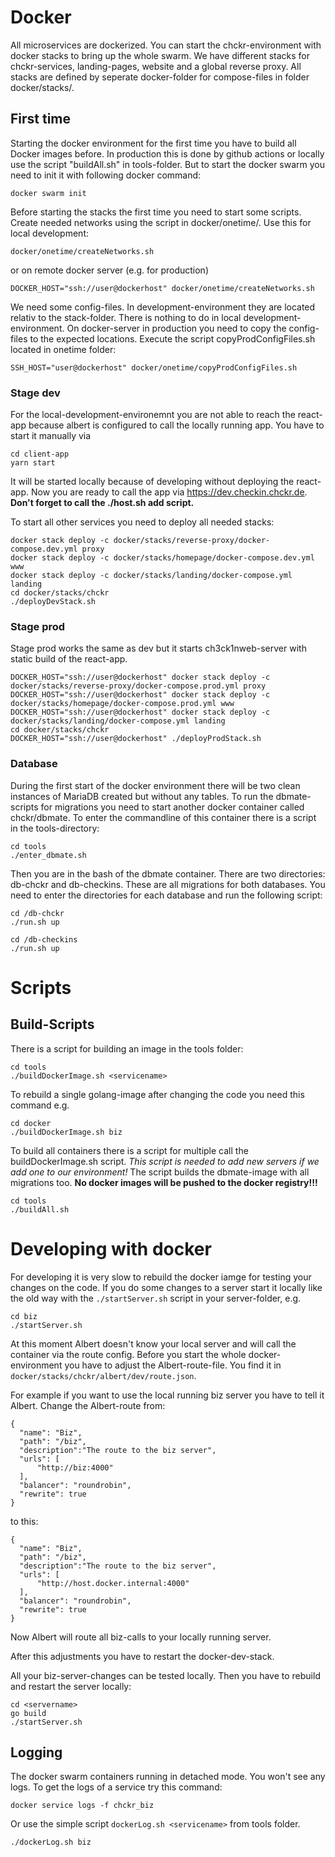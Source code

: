 # Docker
All microservices are dockerized. You can start the chckr-environment with docker stacks to bring up the whole swarm. 
We have different stacks for chckr-services, landing-pages, website and a global reverse proxy. All stacks are defined
by seperate docker-folder for compose-files in folder docker/stacks/.

## First time
Starting the docker environment for the first time you have to build all Docker images before. In production this is done
by github actions or locally use the script "buildAll.sh" in tools-folder. But to start the docker
swarm you need to init it with following docker command:

```
docker swarm init
```

Before starting the stacks the first time you need to start some scripts. Create needed networks using the script in
docker/onetime/. Use this for local development:

```
docker/onetime/createNetworks.sh
```

or on remote docker server (e.g. for production)
```
DOCKER_HOST="ssh://user@dockerhost" docker/onetime/createNetworks.sh
```

We need some config-files. In development-environment they are located relativ to the stack-folder. There is nothing to
do in local development-environment. On docker-server in production you need to copy the config-files to the expected
locations. Execute the script copyProdConfigFiles.sh located in onetime folder:

```
SSH_HOST="user@dockerhost" docker/onetime/copyProdConfigFiles.sh
```

### Stage dev
For the local-development-environemnt you are not able to reach the react-app because albert is configured to call the
locally running app. You have to start it manually via
```
cd client-app
yarn start
```
It will be started locally because of developing without deploying the react-app. Now you are ready to call the app via
https://dev.checkin.chckr.de. __Don't forget to call the ./host.sh add script.__

To start all other services you need to deploy all needed stacks:

```
docker stack deploy -c docker/stacks/reverse-proxy/docker-compose.dev.yml proxy
docker stack deploy -c docker/stacks/homepage/docker-compose.dev.yml www
docker stack deploy -c docker/stacks/landing/docker-compose.yml landing
cd docker/stacks/chckr
./deployDevStack.sh
```


### Stage prod
Stage prod works the same as dev but it starts ch3ck1nweb-server with static build of the react-app.

```
DOCKER_HOST="ssh://user@dockerhost" docker stack deploy -c docker/stacks/reverse-proxy/docker-compose.prod.yml proxy
DOCKER_HOST="ssh://user@dockerhost" docker stack deploy -c docker/stacks/homepage/docker-compose.prod.yml www
DOCKER_HOST="ssh://user@dockerhost" docker stack deploy -c docker/stacks/landing/docker-compose.yml landing
cd docker/stacks/chckr
DOCKER_HOST="ssh://user@dockerhost" ./deployProdStack.sh
```


### Database
During the first start of the docker environment there will be two clean instances of MariaDB created but without any
tables. To run the dbmate-scripts for migrations you need to start another docker container called chckr/dbmate. To enter
the commandline of this container there is a script in the tools-directory:

```
cd tools
./enter_dbmate.sh
```

Then you are in the bash of the dbmate container. There are two directories: db-chckr and db-checkins. These are all
migrations for both databases. You need to enter the directories for each database and run the following script:
```
cd /db-chckr
./run.sh up

cd /db-checkins
./run.sh up
```


# Scripts

## Build-Scripts
There is a script for building an image in the tools folder:

```
cd tools
./buildDockerImage.sh <servicename>
```
To rebuild a single golang-image after changing the code you need this command e.g.
```
cd docker
./buildDockerImage.sh biz
```

To build all containers there is a script for multiple call the buildDockerImage.sh script. _This script is needed to
add new servers if we add one to our environment!_ The script builds the dbmate-image with all migrations too. __No docker images will be pushed to the docker registry!!!__
```
cd tools
./buildAll.sh
```

# Developing with docker
For developing it is very slow to rebuild the docker iamge for testing your changes on the code. If you do some changes to a server start it locally like the old way with the `./startServer.sh` script in your server-folder, e.g.
```
cd biz
./startServer.sh
```
At this moment Albert doesn't know your local server and will call the container via the route config. Before you start the whole docker-environment you have to adjust the Albert-route-file. You find it in `docker/stacks/chckr/albert/dev/route.json`.

For example if you want to use the local running biz server you have to tell it Albert. Change the Albert-route from:
```
{
  "name": "Biz",
  "path": "/biz",
  "description":"The route to the biz server",
  "urls": [
      "http://biz:4000"
  ],
  "balancer": "roundrobin",
  "rewrite": true
}
```
to this:
```
{
  "name": "Biz",
  "path": "/biz",
  "description":"The route to the biz server",
  "urls": [
      "http://host.docker.internal:4000"
  ],
  "balancer": "roundrobin",
  "rewrite": true
}
```
Now Albert will route all biz-calls to your locally running server.

After this adjustments you have to restart the docker-dev-stack.

All your biz-server-changes can be tested locally. Then you have to rebuild and restart the server locally:
```
cd <servername>
go build
./startServer.sh
```

## Logging
The docker swarm containers running in detached mode. You won't see any logs. To get the
logs of a service try this command:
```
docker service logs -f chckr_biz
```
Or use the simple script `dockerLog.sh <servicename>` from tools folder.
```
./dockerLog.sh biz
```
